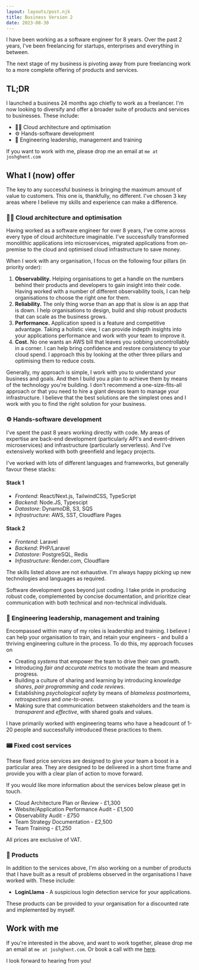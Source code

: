 ```yaml
---
layout: layouts/post.njk
title: Business Version 2
date: 2023-08-30
---
```


I have been working as a software engineer for 8 years. Over the past 2 years, I've been freelancing for startups, enterprises and everything in between.

The next stage of my business is pivoting away from pure freelancing work to a more complete offering of products and services.

## TL;DR

I launched a business 24 months ago chiefly to work as a freelancer. I'm now looking to diversify and offer a broader suite of products and services to businesses.
These include:

- 🧙‍♂️ Cloud architecture and optimisation
- ⚙️ Hands-software development
- 🌅 Engineering leadership, management and training

If you want to work with me, please drop me an email at `me at joshghent.com`

## What I (now) offer

The key to any successful business is bringing the maximum amount of value to customers. This one is, thankfully, no different. I've chosen 3 key areas where I believe my skills and experience can make a difference.

### 🧙‍♂️ Cloud architecture and optimisation

Having worked as a software engineer for over 8 years, I've come across every type of cloud architecture imaginable. I've successfully transformed monolithic applications into microservices, migrated applications from on-premise to the cloud and optimised cloud infrastructure to save money.

When I work with any organisation, I focus on the following four pillars (in priority order):

1. **Observability.** Helping organisations to get a handle on the numbers behind their products and developers to gain insight into their code. Having worked with a number of different observability tools, I can help organisations to choose the right one for them.
2. **Reliability.** The only thing worse than an app that is slow is an app that is down. I help organisations to design, build and ship robust products that can scale as the business grows.
3. **Performance.** Application speed is a feature and competitive advantage. Taking a holistic view, I can provide indepth insights into your applications performance and work with your team to improve it.
4. **Cost.** No one wants an AWS bill that leaves you sobbing uncontrollably in a corner. I can help bring confidence and restore consistency to your cloud spend. I approach this by looking at the other three pillars and optimising them to reduce costs.

Generally, my approach is simple, I work with you to understand your business and goals. And then I build you a plan to achieve them by means of the technology you're building.
I don't recommend a one-size-fits-all approach or that you need to hire a giant devops team to manage your infrastructure.
I believe that the best solutions are the simplest ones and I work with you to find the right solution for your business.

### ⚙️ Hands-software development

I've spent the past 8 years working directly with code. My areas of expertise are back-end development (particularly API's and event-driven microservices) and infrastructure (particularly serverless). And I've extensively worked with both greenfield and legacy projects.

I've worked with lots of different languages and frameworks, but generally favour these stacks:

#### Stack 1

- _Frontend_: React/Next.js, TailwindCSS, TypeScript
- _Backend_: Node.JS, Typescipt
- _Datastore_: DynamoDB, S3, SQS
- _Infrastructure_: AWS, SST, Cloudflare Pages

#### Stack 2

- _Frontend_: Laravel
- _Backend_: PHP/Laravel
- _Datastore_: PostgreSQL, Redis
- _Infrastructure_: Render.com, Cloudflare

The skills listed above are not exhaustive. I'm always happy picking up new technologies and languages as required.

Software development goes beyond just coding. I take pride in producing robust code, complemented by concise documentation, and prioritize clear communication with both technical and non-technical individuals.

### 🌅 Engineering leadership, management and training

Encompassed within many of my roles is leadership and training. I believe I can help your organisation to train, and retain your engineers - and build a thriving engineering culture in the process. To do this, my approach focuses on

- Creating _systems_ that empower the team to drive their own growth.
- Introducing _fair and accurate metrics_ to motivate the team and measure progress.
- Building a culture of sharing and learning by introducing _knowledge shares_, _pair programming_ and _code reviews_.
- Establishing _psychological safety_ by means of _blameless postmortems_, _retrospectives_ and _one-to-ones_.
- Making sure that communication between stakeholders and the team is _transparent_ and _effective_, with shared goals and values.

I have primarily worked with engineering teams who have a headcount of 1-20 people and successfully introduced these practices to them.

### 📟 Fixed cost services

These fixed price services are designed to give your team a boost in a particular area. They are designed to be delivered in a short time frame and provide you with a clear plan of action to move forward.

If you would like more information about the services below please get in touch.

- Cloud Architecture Plan or Review - £1,300
- Website/Application Performance Audit - £1,500
- Observability Audit - £750
- Team Strategy Documentation - £2,500
- Team Training - £1,250

All prices are exclusive of VAT.

### 🎁 Products

In addition to the services above, I'm also working on a number of products that I have built as a result of problems observed in the organisations I have worked with. These include:

- **LoginLlama** - A suspicious login detection service for your applications.

These products can be provided to your organisation for a discounted rate and implemented by myself.

## Work with me

If you're interested in the above, and want to work together, please drop me an email at `me at joshghent.com`. Or book a call with me [here](https://calendly.com/joshghent/consultation).

I look forward to hearing from you!
